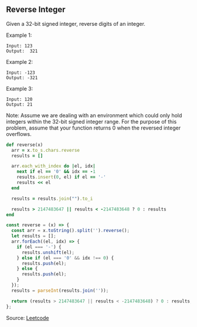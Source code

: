 ## Reverse Integer

Given a 32-bit signed integer, reverse digits of an integer.

Example 1:
```
Input: 123
Output:  321
```

Example 2:
```
Input: -123
Output: -321
```
Example 3:
```
Input: 120
Output: 21
```
Note:
Assume we are dealing with an environment which could only hold integers within the 32-bit signed integer range. For the purpose of this problem, assume that your function returns 0 when the reversed integer overflows.



```Ruby
def reverse(x)
  arr = x.to_s.chars.reverse
  results = []

  arr.each_with_index do |el, idx|
    next if el == '0' && idx == -1
    results.insert(0, el) if el == '-'
    results << el
  end    

  results = results.join("").to_i

  results > 2147483647 || results < -2147483648 ? 0 : results
end
```

```JavaScript
const reverse = (x) => {
  const arr = x.toString().split('').reverse();
  let results = [];
  arr.forEach((el, idx) => {
    if (el === '-') {
      results.unshift(el);
    } else if (el === '0' && idx !== 0) {
      results.push(el);
    } else {
      results.push(el);
    }
  });
  results = parseInt(results.join(''));

  return (results > 2147483647 || results < -2147483648) ? 0 : results;
};
```

Source: [Leetcode](https://leetcode.com/problems/delete-node-in-a-linked-list/solution/)
